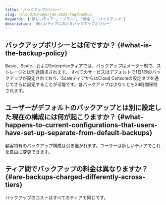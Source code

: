 ```yaml
---
title: 'バックアップポリシー'
slug: /cloud/manage/jan-2025-faq/backup
keywords: ['新しいティア', 'プラン', '価格', 'バックアップ']
description: '新しいティアにおけるバックアップポリシー'
---
```


## バックアップポリシーとは何ですか？ {#what-is-the-backup-policy}
Basic、Scale、およびEnterpriseティアでは、バックアップはメーター制で、ストレージとは別途請求されます。
すべてのサービスはデフォルトで1日1回のバックアップが設定されており、ScaleティアからはCloud Consoleの設定タブを通じてさらに設定することが可能です。各バックアップは少なくとも24時間保持されます。

## ユーザーがデフォルトのバックアップとは別に設定した現在の構成には何が起こりますか？ {#what-happens-to-current-configurations-that-users-have-set-up-separate-from-default-backups}

顧客特有のバックアップ構成は引き継がれます。ユーザーは新しいティアでこれを自由に変更できます。

## ティア間でバックアップの料金は異なりますか？ {#are-backups-charged-differently-across-tiers}

バックアップのコストはすべてのティアで同じです。
